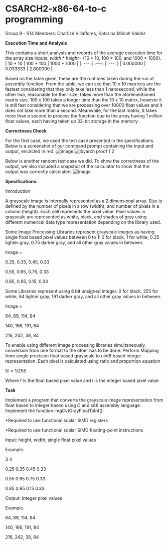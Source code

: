 # CSARCH2-x86-64-to-c programming
Group 9 - S14
Members: Charlize Villaflores, Katarina Milcah Valdez

**Execution Time and Analysis**

This contains a short analysis and records of the average execution time for the array size inputs: *width* * *height*= {10 * 10, 100 * 100, and  1000 * 1000}.
| 10 * 10 | 100 * 100 | 1000 * 1000 |
| :---: | :---: | :---: | 
| 0.000000 | 0.033333 | 2.800000 |

Based on the table given, these are the runtimes taken during the run of assembly function. From the table, we can see that 10 x 10 matrices are the fastest considering that they only take less than 1 nanosecond, while the other two, reasonable for their size, takes more than the aforementioned matrix size. 100 x 100 takes a longer time than the 10 x 10 matrix, however it is still fast considering that we are processing over 10000 float values and it does not take more than a second. Meanwhile, for the last matrix, it takes more than a second to process the function due to the array having 1 million float values, each having taken up 32-bit storage in the memory.

**Correctness Check**

For the first case, we used the test case presented in the specifications. Below is a screenshot of our command prompt containing the input and output, encircled in red.
![image](https://github.com/user-attachments/assets/05cb5ada-5666-42fa-8ca8-99418a5a6cce)
![lbyarch proof 1 2](https://github.com/user-attachments/assets/38e02fb8-8721-4c88-aad3-63d538f99276)

Below is another random test case we did. To show the correctness of the output, we also included a snapshot of the calculator to show that the output was correctly calculated.
![image](https://github.com/user-attachments/assets/03e2b00d-3710-42ee-aa33-caeb52b5c4cb)




**Specifications:**

Introduction

A grayscale image is internally represented as a 2 dimensional array. Size is defined by the number of pixels in a row (width), and number of pixels in a column (height). Each cell represents the pixel value. Pixel values in grayscale are represented as white, black, and shades of gray using different numerical data type representation depending on the library used. 

Some Image Processing Libraries represent grayscale images as having single float based pixel values between 0 to 1: 0 for black, 1 for white, 0.25 lighter gray, 0.75 darker gray, and all other gray values in between.

Image = 

0.25, 0.35, 0.45, 0.33

0.55, 0.65, 0.75, 0.33

0.85, 0.95, 0.15, 0.33

Some Libraries represent using 8 bit unsigned integer. 0 for black, 255 for white, 64 lighter gray, 191 darker gray, and all other gray values in between.

Image = 

64,  89,  114, 84

140, 166, 191, 84

216, 242, 38,  84

To enable using different image processing libraries simultaneously, conversion from one format to the other has to be done. Perform Mapping from single precision float based grayscale to uint8 based integer representation. Each pixel is calculated using ratio and proportion equation

f/i = 1/255

Where f is the float based pixel value and i is the integer based pixel value

**Task**

Implement a program that converts the grayscale image representation from float based to integer based using C and x86 assembly language. Implement the function imgCvtGrayFloatToInt().

*Required to use functional scalar SIMD registers

*Required to use functional scalar SIMD floating-point instructions

Input: height, width, single float pixel values

Example.

3 4

0.25 0.35 0.45 0.33

0.55 0.65 0.75 0.33

0.85 0.95 0.15 0.33


Output: Integer pixel values

Example.

64,  89,  114, 84

140, 166, 191, 84

216, 242, 38,  84

